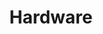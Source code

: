 ---
title: Hardware
position: 1.4
type: 
description: Write a MATCH statement to query the Hardware Node.
content_markdown: |-
  Returns a specific book from your collection.<br> 
  ![API Image](/images/apiEcon.PNG){:class="img-responsive"} <br>
  This is a very precise query.
  Update an existing book in your collection.  
  ###### Returns a specific book from your collection.<br> 
  ![API Image](/images/logo.png){:class="img-responsive"} <br>

left_code_blocks:
  - code_block: |-
      $.ajax({
        "url": "http://api.myapp.com/books/3",
        "type": "PUT",
        "data": {
          "token": "YOUR_APP_KEY",
          "score": 5.0,
          "title": "The Book Stealer"
        },
        "success": function(data) {
          alert(data);
        }
      });
    title: jQuery
    language: javascript
right_code_blocks:
  - code_block: |2-
      {
        "id": 3,
        "title": "The Book Stealer",
        "score": 5,
        "dateAdded": "5/1/2015"
      }
    title: Response
    language: json
  - code_block: |2-
      {
        "error": true,
        "message": "Book doesn't exist"
      }
    title: Error
    language: json
---